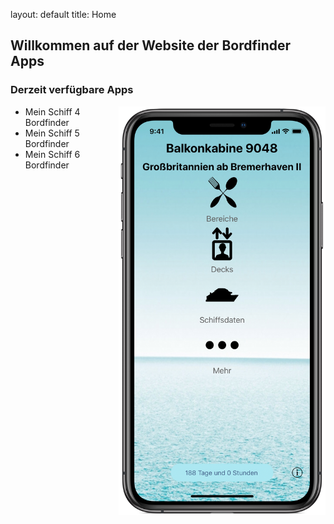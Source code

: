 layout: default
title: Home

## Willkommen auf der Website der Bordfinder Apps

### Derzeit verfügbare Apps
<img src="websiteImageScreenshotMain.png" alt="hi" class="inline" height="654" width="331" align="right"/>

- Mein Schiff 4 Bordfinder  
- Mein Schiff 5 Bordfinder
- Mein Schiff 6 Bordfinder
